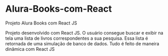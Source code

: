 # Alura-Books-com-React
Projeto Alura Books com React JS

Projeto desenvolvido com React JS.
O usuário consegue buscar e exibir na tela uma lista de livros correspondentes a sua pesquisa. Essa lista é retornada de uma simulação de banco de dados.
Tudo é feito de maneira dinâmica com React JS
